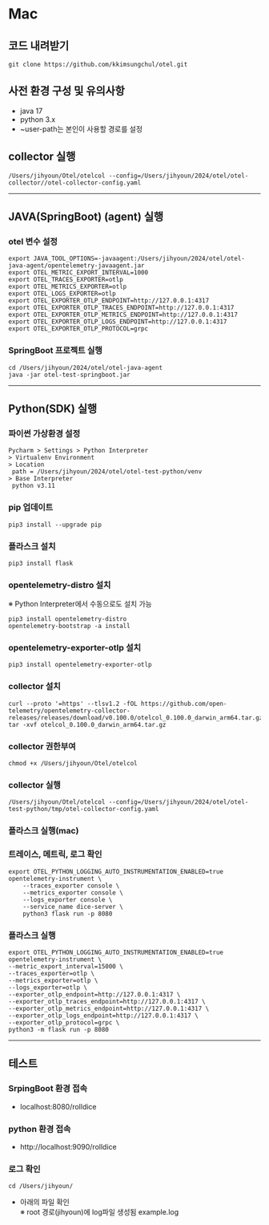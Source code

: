 # Mac
## 코드 내려받기
```shell
git clone https://github.com/kkimsungchul/otel.git
```
## 사전 환경 구성 및 유의사항
- java 17
- python 3.x
- ~user-path는 본인이 사용할 경로를 설정

## collector 실행
```shell
/Users/jihyoun/Otel/otelcol --config=/Users/jihyoun/2024/otel/otel-collector//otel-collector-config.yaml
```
---
## JAVA(SpringBoot) (agent) 실행

### otel 변수 설정
```
export JAVA_TOOL_OPTIONS=-javaagent:/Users/jihyoun/2024/otel/otel-java-agent/opentelemetry-javaagent.jar
export OTEL_METRIC_EXPORT_INTERVAL=1000
export OTEL_TRACES_EXPORTER=otlp
export OTEL_METRICS_EXPORTER=otlp
export OTEL_LOGS_EXPORTER=otlp
export OTEL_EXPORTER_OTLP_ENDPOINT=http://127.0.0.1:4317
export OTEL_EXPORTER_OTLP_TRACES_ENDPOINT=http://127.0.0.1:4317
export OTEL_EXPORTER_OTLP_METRICS_ENDPOINT=http://127.0.0.1:4317
export OTEL_EXPORTER_OTLP_LOGS_ENDPOINT=http://127.0.0.1:4317
export OTEL_EXPORTER_OTLP_PROTOCOL=grpc
```

### SpringBoot 프로젝트 실행
```shell
cd /Users/jihyoun/2024/otel/otel-java-agent
java -jar otel-test-springboot.jar
```
---
## Python(SDK) 실행

### 파이썬 가상환경 설정
```shell
Pycharm > Settings > Python Interpreter
> Virtualenv Environment
> Location
 path = /Users/jihyoun/2024/otel/otel-test-python/venv 
> Base Interpreter
 python v3.11
```
### pip 업데이트
```shell
pip3 install --upgrade pip
```

### 플라스크 설치
```shell
pip3 install flask
```

### opentelemetry-distro  설치
※ Python Interpreter에서 수동으로도 설치 가능
```shell
pip3 install opentelemetry-distro
opentelemetry-bootstrap -a install
```
### opentelemetry-exporter-otlp 설치
```shell
pip3 install opentelemetry-exporter-otlp
```
### collector 설치
```shell
curl --proto '=https' --tlsv1.2 -fOL https://github.com/open-telemetry/opentelemetry-collector-releases/releases/download/v0.100.0/otelcol_0.100.0_darwin_arm64.tar.gz
tar -xvf otelcol_0.100.0_darwin_arm64.tar.gz
```
### collector 권한부여
```shell
chmod +x /Users/jihyoun/Otel/otelcol
```
### collector 실행

```shell
/Users/jihyoun/Otel/otelcol --config=/Users/jihyoun/2024/otel/otel-test-python/tmp/otel-collector-config.yaml
```

### 플라스크 실행(mac)
### 트레이스, 메트릭, 로그 확인
```shell
export OTEL_PYTHON_LOGGING_AUTO_INSTRUMENTATION_ENABLED=true
opentelemetry-instrument \
    --traces_exporter console \
    --metrics_exporter console \
    --logs_exporter console \
    --service_name dice-server \
    python3 flask run -p 8080
```
### 플라스크 실행
```shell
export OTEL_PYTHON_LOGGING_AUTO_INSTRUMENTATION_ENABLED=true
opentelemetry-instrument \
--metric_export_interval=15000 \
--traces_exporter=otlp \
--metrics_exporter=otlp \
--logs_exporter=otlp \
--exporter_otlp_endpoint=http://127.0.0.1:4317 \
--exporter_otlp_traces_endpoint=http://127.0.0.1:4317 \
--exporter_otlp_metrics_endpoint=http://127.0.0.1:4317 \
--exporter_otlp_logs_endpoint=http://127.0.0.1:4317 \
--exporter_otlp_protocol=grpc \
python3 -m flask run -p 8080
```
---
## 테스트

### SrpingBoot 환경 접속
- localhost:8080/rolldice

### python 환경 접속
- http://localhost:9090/rolldice

### 로그 확인
```shell
cd /Users/jihyoun/
```
- 아래의 파일 확인<br>
※ root 경로(jihyoun)에 log파일 생성됨
example.log